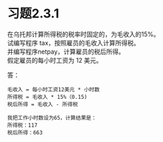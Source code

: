 # 习题2.3.1
在乌托邦计算所得税的税率时固定的，为毛收入的15%。  
试编写程序 tax，按照雇员的毛收入计算所得税。  
并编写程序netpay，计算雇员的税后所得。  
假定雇员的每小时工资为 12 美元。  

答：
```
毛收入 = 每小时工资12美元 * 小时数
所得税 = 毛收入 * 15%（0.15)
税后所得 = 毛收入 - 所得税

我把工作小时数设为65，计算结果是：
所得税：117
税后所得：663
